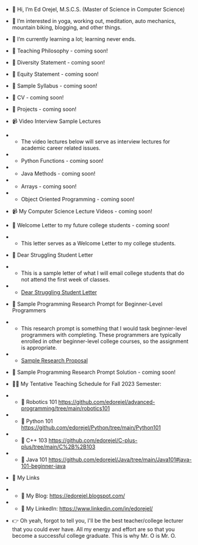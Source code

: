 - 👋 Hi, I’m Ed Orejel, M.S.C.S. (Master of Science in Computer Science)
- 👀 I’m interested in yoga, working out, meditation, auto mechanics, mountain biking, blogging, and other things.
- 🌱 I’m currently learning a lot; learning never ends.

- :pencil: Teaching Philosophy - coming soon!
- :pencil: Diversity Statement - coming soon!
- :pencil: Equity Statement - coming soon!
- :pencil: Sample Syllabus - coming soon!
- :pencil: CV - coming soon!
- :pencil: Projects - coming soon!
- :video_camera: Video Interview Sample Lectures
- - The video lectures below will serve as interview lectures for academic career related issues. 
- - Python Functions - coming soon!
- - Java Methods - coming soon!
- - Arrays - coming soon!
- - Object Oriented Programming - coming soon!
- 📹 My Computer Science Lecture Videos - coming soon!
- :pencil: Welcome Letter to my future college students - coming soon!
- - This letter serves as a Welcome Letter to my college students.
- :pencil: Dear Struggling Student Letter 
- - This is a sample letter of what I will email college students that do not attend the first week of classes.
- - [Dear Struggling Student Letter](https://github.com/edorejel/teaching_docs/blob/main/dsl2.pdf)
- :pencil: Sample Programming Research Prompt for Beginner-Level Programmers
-  - This research prompt is something that I would task beginner-level programmers with completing. These programmers are typically enrolled in other beginner-level college courses, so the assignment is appropriate. 
-  - [Sample Research Proposal](https://github.com/edorejel/teaching_docs/blob/main/sppp.pdf)
-  :pencil: Sample Programming Research Prompt Solution - coming soon! 


- :man_teacher: My Tentative Teaching Schedule for Fall 2023 Semester:
- - :file_folder: Robotics 101 https://github.com/edorejel/advanced-programming/tree/main/robotics101
- - :file_folder: Python 101 https://github.com/edorejel/Python/tree/main/Python101
- - :file_folder: C++ 103 https://github.com/edorejel/C-plus-plus/tree/main/C%2B%2B103
- - :file_folder: Java 101 https://github.com/edorejel/Java/tree/main/Java101#java-101-beginner-java

- :link: My Links
- - :pencil: My Blog: https://edorejel.blogspot.com/
- - :dart: My LinkedIn: https://www.linkedin.com/in/edorejel/
- :point_right: Oh yeah, forgot to tell you, I'll be the best teacher/college lecturer that you could ever have. All my energy and effort are so that you become a successful college graduate. This is why Mr. O is Mr. O.



<!---
edorejel/edorejel is a ✨ special ✨ repository because its `README.md` (this file) appears on your GitHub profile.
You can click the Preview link to take a look at your changes.
--->
